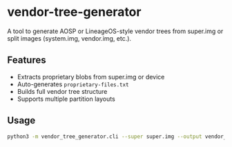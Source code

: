# vendor-tree-generator

A tool to generate AOSP or LineageOS-style vendor trees from super.img or split images (system.img, vendor.img, etc.).

## Features

- Extracts proprietary blobs from super.img or device
- Auto-generates `proprietary-files.txt`
- Builds full vendor tree structure
- Supports multiple partition layouts

## Usage

```bash
python3 -m vendor_tree_generator.cli --super super.img --output vendor_samsung_gta9
